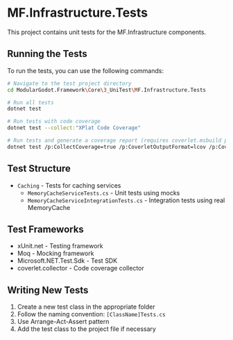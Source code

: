 # MF.Infrastructure.Tests

This project contains unit tests for the MF.Infrastructure components.

## Running the Tests

To run the tests, you can use the following commands:

```bash
# Navigate to the test project directory
cd ModularGodot.Framework\Core\3_UniTest\MF.Infrastructure.Tests

# Run all tests
dotnet test

# Run tests with code coverage
dotnet test --collect:"XPlat Code Coverage"

# Run tests and generate a coverage report (requires coverlet.msbuild package)
dotnet test /p:CollectCoverage=true /p:CoverletOutputFormat=lcov /p:CoverletOutput=../../Coverage/
```

## Test Structure

- `Caching` - Tests for caching services
  - `MemoryCacheServiceTests.cs` - Unit tests using mocks
  - `MemoryCacheServiceIntegrationTests.cs` - Integration tests using real MemoryCache

## Test Frameworks

- xUnit.net - Testing framework
- Moq - Mocking framework
- Microsoft.NET.Test.Sdk - Test SDK
- coverlet.collector - Code coverage collector

## Writing New Tests

1. Create a new test class in the appropriate folder
2. Follow the naming convention: `[ClassName]Tests.cs`
3. Use Arrange-Act-Assert pattern
4. Add the test class to the project file if necessary